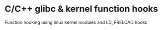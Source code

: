 # C/C++ glibc & kernel function hooks
Function hooking using linux kernel modules and LD_PRELOAD hooks
